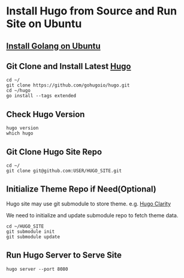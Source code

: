 # Install Hugo from Source and Run Site on Ubuntu

## [Install Golang on Ubuntu](https://github.com/northbright/Notes/blob/master/Golang/Install/install-golang-on-ubuntu.md)

## Git Clone and Install Latest [Hugo](https://github.com/gohugoio/hugo) 

```
cd ~/
git clone https://github.com/gohugoio/hugo.git
cd ~/hugo
go install --tags extended
```

## Check Hugo Version

```
hugo version
which hugo
```

## Git Clone Hugo Site Repo

```
cd ~/
git clone git@github.com:USER/HUGO_SITE.git
```

## Initialize Theme Repo if Need(Optional)
Hugo site may use git submodule to store theme. e.g. [Hugo Clarity](https://github.com/chipzoller/hugo-clarity/#option-1-recommended)

We need to initialize and update submodule repo to fetch theme data.

```
cd ~/HUGO_SITE
git submodule init
git submodule update
``` 

## Run Hugo Server to Serve Site

```
hugo server --port 8080
```
